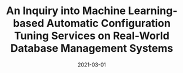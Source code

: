 ---
title: 'An Inquiry into Machine Learning-based Automatic Configuration Tuning Services on Real-World Database Management Systems'
collection: 'publications'
permalink: '/publications/2021-03-01-vanaken21-vldb'
date: 2021-03-01
authors: 'Dana Van Aken, Dongsheng Yang, Sebastien Brillard, Ari Fiorino, Bohan Zhang, Christian Billian, Andrew Pavlo'
venue: 'Proceedings of the VLDB Endowment'
paperurl: 'http://danavanaken.com/files/vanaken21-vldb.pdf'
---